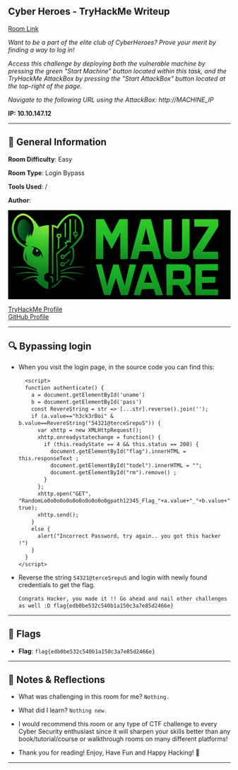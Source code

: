 ## Cyber Heroes - TryHackMe Writeup

[Room Link](https://tryhackme.com/room/cyberheroes)

<i>Want to be a part of the elite club of CyberHeroes? Prove your merit by finding a way to log in!

Access this challenge by deploying both the vulnerable machine by pressing the green "Start Machine" button located within this task, and the TryHackMe AttackBox by pressing the  "Start AttackBox" button located at the top-right of the page.

Navigate to the following URL using the AttackBox: http://MACHINE_IP</i>

**IP: 10.10.147.12**

---

## 📌 General Information

**Room Difficulty**: Easy  <br>

**Room Type**: Login Bypass <br>

**Tools Used**: / <br>

**Author**: <br>

[<img align='center' src="https://github.com/mauzware/mauzware/blob/main/LOGO%20NEW.png"/>](https://github.com/mauzware)

[TryHackMe Profile](https://tryhackme.com/p/mauzinho) <br>
[GitHub Profile](https://github.com/mauzware)

---

## 🔍 Bypassing login

- When you visit the login page, in the source code you can find this:

  ```
    <script>
    function authenticate() {
      a = document.getElementById('uname')
      b = document.getElementById('pass')
      const RevereString = str => [...str].reverse().join('');
      if (a.value=="h3ck3rBoi" & b.value==RevereString("54321@terceSrepuS")) { 
        var xhttp = new XMLHttpRequest();
        xhttp.onreadystatechange = function() {
          if (this.readyState == 4 && this.status == 200) {
            document.getElementById("flag").innerHTML = this.responseText ;
            document.getElementById("todel").innerHTML = "";
            document.getElementById("rm").remove() ;
          }
        };
        xhttp.open("GET", "RandomLo0o0o0o0o0o0o0o0o0o0gpath12345_Flag_"+a.value+"_"+b.value+".txt", true);
        xhttp.send();
      }
      else {
        alert("Incorrect Password, try again.. you got this hacker !")
      }
    }
  </script>
  ```
  
- Reverse the string `54321@terceSrepuS` and login with newly found credentials to get the flag.

  ```
  Congrats Hacker, you made it !! Go ahead and nail other challenges as well :D flag{edb0be532c540b1a150c3a7e85d2466e}
  ```

---

## 🏁 Flags

- **Flag**: `flag{edb0be532c540b1a150c3a7e85d2466e}`

---

## 💬 Notes & Reflections

- What was challenging in this room for me?
  `Nothing.`

- What did I learn?
  `Nothing new.`

- I would recommend this room or any type of CTF challenge to every Cyber Security enthusiast since it will sharpen your skills better than any book/tutorial/course or walkthrough rooms on many different platforms!

- Thank you for reading! Enjoy, Have Fun and Happy Hacking! 🤟

---
